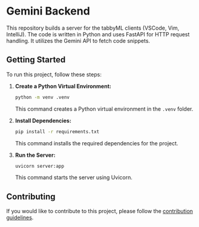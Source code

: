 # Gemini Backend

This repository builds a server for the tabbyML clients (VSCode, Vim, IntelliJ). The code is written in Python and uses FastAPI for HTTP request handling. It utilizes the Gemini API to fetch code snippets.

## Getting Started

To run this project, follow these steps:

1. **Create a Python Virtual Environment:**
   ```bash
   python -m venv .venv
   ```

   This command creates a Python virtual environment in the `.venv` folder.

2. **Install Dependencies:**
   ```bash
   pip install -r requirements.txt
   ```

   This command installs the required dependencies for the project.

3. **Run the Server:**
   ```bash
   uvicorn server:app
   ```

   This command starts the server using Uvicorn.

## Contributing

If you would like to contribute to this project, please follow the [contribution guidelines](CONTRIBUTING.md).